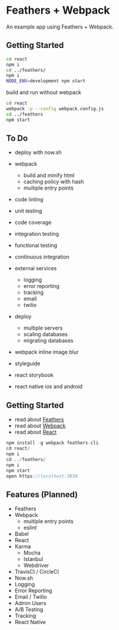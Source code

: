 # Feathers + Webpack

An example app using Feathers + Webpack.

## Getting Started

```sh
cd react
npm i
cd ../feathers/
npm i
NODE_ENV=development npm start
```

build and run without webpack

```sh
cd react
webpack -p --config webpack.config.js
cd ../feathers
npm start
```

## To Do

- deploy with now.sh

- webpack
  - build and minify html
  - caching policy with hash
  - multiple entry points

- code linting
- unit testing
- code coverage
- integration testing
- functional testing
- continuous integration

- external services
  - logging
  - error reporting
  - tracking
  - email
  - twilio
- deploy
  - multiple servers
  - scaling databases
  - migrating databases

- webpack inline image blur
- styleguide
- react storybook
- react native ios and android

## Getting Started

- read about [Feathers](http://docs.feathersjs.com/)
- read about [Webpack](https://webpack.github.io/docs)
- read about [React](https://facebook.github.io/react/docs)

```js
npm install -g webpack feathers-cli
cd react/
npm i
cd ../feathers/
npm i
npm start
open https://localhost:3030
```

## Features (Planned)

- Feathers
- Webpack
  - multiple entry points
  - eslint
- Babel
- React
- Karma
  - Mocha
  - Istanbul
  - Webdriver
- TravisCI / CircleCI
- Now.sh
- Logging
- Error Reporting
- Email / Twilio
- Admin Users
- A/B Testing
- Tracking
- React Native
